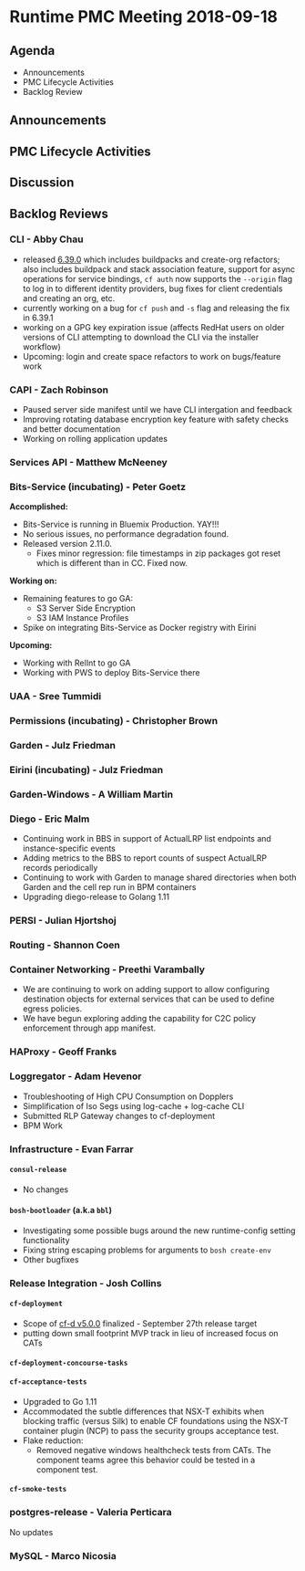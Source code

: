 # Runtime PMC Meeting 2018-09-18

## Agenda

* Announcements
* PMC Lifecycle Activities
* Backlog Review


## Announcements


## PMC Lifecycle Activities


## Discussion


## Backlog Reviews

### CLI - Abby Chau
- released [6.39.0](https://github.com/cloudfoundry/cli/releases/tag/v6.39.0) which includes buildpacks and create-org refactors; also includes buildpack and stack association feature, support for async operations for service bindings, `cf auth` now supports the `--origin` flag to log in to different identity providers, bug fixes for client credentials and creating an org, etc.
- currently working on a bug for `cf push` and `-s` flag and releasing the fix in 6.39.1
- working on a GPG key expiration issue (affects RedHat users on older versions of CLI attempting to download the CLI via the installer workflow)
- Upcoming: login and create space refactors to work on bugs/feature work


### CAPI - Zach Robinson
- Paused server side manifest until we have CLI intergation and feedback
- Improving rotating database encryption key feature with safety checks and better documentation
- Working on rolling application updates

### Services API - Matthew McNeeney


### Bits-Service (incubating) - Peter Goetz

**Accomplished:**
- Bits-Service is running in Bluemix Production. YAY!!!
- No serious issues, no performance degradation found.
- Released version 2.11.0.
    - Fixes minor regression: file timestamps in zip packages got reset which is different than in CC. Fixed now.

**Working on:**
- Remaining features to go GA:
    - S3 Server Side Encryption
    - S3 IAM Instance Profiles
- Spike on integrating Bits-Service as Docker registry with Eirini

**Upcoming:**
- Working with RelInt to go GA
- Working with PWS to deploy Bits-Service there

### UAA - Sree Tummidi


### Permissions (incubating) - Christopher Brown


### Garden - Julz Friedman


### Eirini (incubating) - Julz Friedman


### Garden-Windows - A William Martin


### Diego - Eric Malm

- Continuing work in BBS in support of ActualLRP list endpoints and instance-specific events
- Adding metrics to the BBS to report counts of suspect ActualLRP records periodically
- Continuing to work with Garden to manage shared directories when both Garden and the cell rep run in BPM containers
- Upgrading diego-release to Golang 1.11


### PERSI - Julian Hjortshoj


### Routing - Shannon Coen


### Container Networking - Preethi Varambally
- We are continuing to work on adding support to allow configuring destination objects for external services that can be used to define egress policies.
- We have begun exploring adding the capability for C2C policy enforcement through app manifest.

### HAProxy - Geoff Franks


### Loggregator - Adam Hevenor
* Troubleshooting of High CPU Consumption on Dopplers
* Simplification of Iso Segs using log-cache + log-cache CLI
* Submitted RLP Gateway changes to cf-deployment
* BPM Work


### Infrastructure - Evan Farrar

#### `consul-release`
- No changes

#### `bosh-bootloader` (a.k.a `bbl`)
- Investigating some possible bugs around the new runtime-config setting functionality
- Fixing string escaping problems for arguments to `bosh create-env`
- Other bugfixes


### Release Integration - Josh Collins

#### `cf-deployment`
- Scope of [cf-d v5.0.0](https://docs.google.com/document/d/1M674BR1gHeKJKJ-lctG-jGDe4oYtRaM0ZGeIfQhB6MQ/edit?usp=sharing) finalized - September 27th release target
- putting down small footprint MVP track in lieu of increased focus on CATs

#### `cf-deployment-concourse-tasks`

#### `cf-acceptance-tests`
- Upgraded to Go 1.11
- Accommodated the subtle differences that NSX-T exhibits when blocking traffic (versus Silk) to enable CF foundations using the NSX-T container plugin (NCP) to pass the security groups acceptance test.
- Flake reduction:
  - Removed negative windows healthcheck tests from CATs. The component teams agree this behavior could be tested in a component test.

#### `cf-smoke-tests`


### postgres-release - Valeria Perticara
No updates

### MySQL - Marco Nicosia

